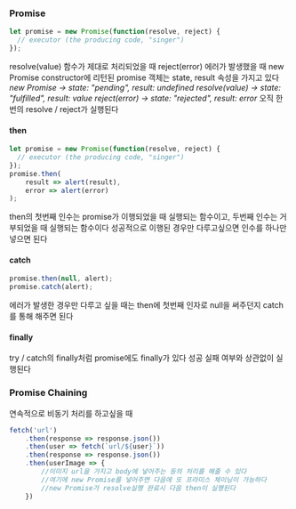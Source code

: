 ### Promise

```javascript
let promise = new Promise(function(resolve, reject) {
  // executor (the producing code, "singer")
});
```
resolve(value) 함수가 제대로 처리되었을 때 
reject(error) 에러가 발생했을 때
new Promise constructor에 리턴된 promise 객체는 state, result 속성을 가지고 있다
_new Promise -> state: "pending", result: undefined_
_resolve(value) -> state: "fulfilled", result: value_
_reject(error) -> state: "rejected", result: error_
오직 한번의 resolve / reject가 실행된다
 
#### then
```javascript
let promise = new Promise(function(resolve, reject) {
  // executor (the producing code, "singer")
});
promise.then(
    result => alert(result),
    error => alert(error)
);
```
then의 첫번째 인수는 promise가 이행되었을 때 실행되는 함수이고, 두번째 인수는 거부되었을 때 실행되는 함수이다
성공적으로 이행된 경우만 다루고싶으면 인수를 하나만 넣으면 된다

#### catch
```javascript
promise.then(null, alert);
promise.catch(alert);
```
에러가 발생한 경우만 다루고 싶을 때는 then에 첫번째 인자로 null을 써주던지 catch를 통해 해주면 된다

#### finally
try / catch의 finally처럼 promise에도 finally가 있다
성공 실패 여부와 상관없이 실행된다

### Promise Chaining
연속적으로 비동기 처리를 하고싶을 때
```javascript
fetch('url')
    .then(response => response.json())
    .then(user => fetch(`url/${user}`))
    .then(response => response.json())
    .then(userImage => {
        //이미지 url을 가지고 body에 넣어주는 등의 처리를 해줄 수 있다
        //여기에 new Promise를 넣어주면 다음에 또 프라미스 체이닝이 가능하다 
        //new Promise가 resolve실행 완료시 다음 then이 실행된다
    })
```
